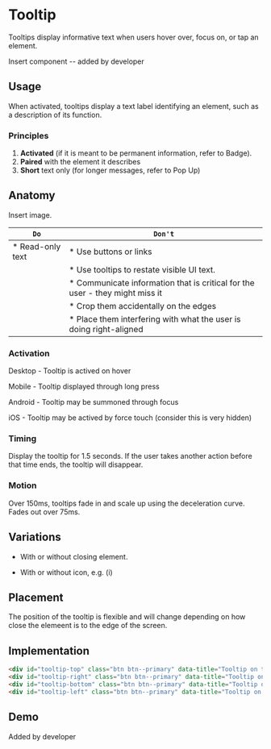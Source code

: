 # Tooltip

Tooltips display informative text when users hover over, focus on, or tap an element.

Insert component -- added by developer

## Usage
When activated, tooltips display a text label identifying an element, such as a description of its function.


### Principles

1. **Activated** (if it is meant to be permanent information, refer to Badge).
2. **Paired** with the element it describes
3. **Short** text only (for longer messages, refer to Pop Up)


## Anatomy

Insert image.


| `Do`        | `Don't`           |
| ------------- |-------------|
| * Read-only text | * Use buttons or links |
| |* Use tooltips to restate visible UI text. |
| |* Communicate information that is critical for the user - they might miss it |
| |* Crop them accidentally on the edges |
| |* Place them interfering with what the user is doing right-aligned |


### Activation

Desktop - Tooltip is actived on hover

Mobile - Tooltip displayed through long press

Android - Tooltip may be summoned through focus

iOS - Tooltip may be actived by force touch (consider this is very hidden)

### Timing

Display the tooltip for 1.5 seconds. If the user takes another action before that time ends, the tooltip will disappear.

### Motion

Over 150ms, tooltips fade in and scale up using the deceleration curve. Fades out over 75ms.


## Variations

* With or without closing element.

* With or without icon, e.g. (i)


## Placement 

The position of the tooltip is flexible and will change depending on how close the elemeent is to the edge of the screen.

## Implementation 

```html
<div id="tooltip-top" class="btn btn--primary" data-title="Tooltip on the top" data-placement="top">Top</div>
<div id="tooltip-right" class="btn btn--primary" data-title="Tooltip on the right" data-placement="right">Right</div>
<div id="tooltip-bottom" class="btn btn--primary" data-title="Tooltip on the bottom" data-placement="bottom">Bottom</div>
<div id="tooltip-left" class="btn btn--primary" data-title="Tooltip on the left" data-placement="left">Left</div>
```

## Demo 

Added by developer
